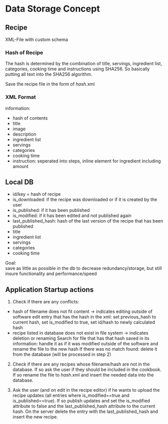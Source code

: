 # Data Storage Concept
## Recipe
XML-File with custom schema

### Hash of Recipe
The hash is determined by the combination of title, servings, ingredient list, categories, cooking time and instructions using SHA256. 
So basically putting all text into the SHA256 algorithm.

Save the recipe file in the form of $hash$.xml  

### XML Format

information:
- hash of contents
- title
- image
- description
- ingredient list
- servings
- categories
- cooking time
- instruction: seperated into steps, inline element for ingredient including amount

## Local DB
- id/key = hash of recipe
- is_downloaded: if the recipe was downloaded or if it is created by the user
- is_published: if it has been published
- is_modified: if it has been edited and not published again
- last_published_hash: hash of the last version of the recipe that has been published
- title
- ingredient list
- servings
- categories
- cooking time

Goal:  
save as little as possible in the db to decrease redundancy/storage, but still insure functionality and performance/speed

## Application Startup actions
1. Check if there are any conflicts:
- hash of filename does not fit content -> indicates editing outside of software
    edit entry that has the hash in the xml: set previous_hash to current hash, set is_modified to true, set id/hash to newly calculated hash
- recipe listed in database does not exist in file system -> indicates deletion or renaming
    Search for file that has that hash saved in its information:
          handle it as if it was modified outside of the software and rename the file to the new hash
    If there was no match found:
          delete it from the database (will be processed in step 2)
  
2. Check if there are any recipes whose filename/hash are not in the database.
If so ask the user if they should be included in the cookbook.
If so rename the file to $hash$.xml and insert the needed data into the database.

3. Ask the user (and on edit in the recipe editor) if he wants to upload the recipe updates (all entries where is_modified==true and is_published==true).
If so publish updates and set the is_modified attribute to false and the last_published_hash attribute to the current hash.
On the server delete the entry with the last_published_hash and insert the new recipe.
